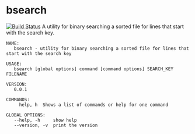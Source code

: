 # bsearch
[![Build Status](https://travis-ci.org/jamesridgway/bsearch.svg?branch=master)](https://travis-ci.org/jamesridgway/bsearch)
A utility for binary searching a sorted file for lines that start with the search key.

    NAME:
       bsearch - utility for binary searching a sorted file for lines that start with the search key

    USAGE:
       bsearch [global options] command [command options] SEARCH_KEY FILENAME

    VERSION:
       0.0.1

    COMMANDS:
         help, h  Shows a list of commands or help for one command

    GLOBAL OPTIONS:
       --help, -h     show help
       --version, -v  print the version
